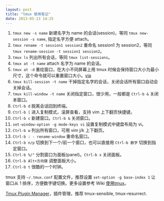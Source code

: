 ```yaml
---
layout: post
title: "tmux 使用笔记"
date: 2013-05-13 14:25
---
```


1. `tmux new -s name` 新建名字为 name 的会话(session)，等同 `tmux new-session -s name`, 指定名字方便 attach。
1. `tmux rename -t session1 session2` 重命名 session1 为 session2，等同 `tmux rename-session -t session1 session2`。
1. `tmux ls` 列出所有会话，等同 `tmux list-sessions`。
1. `tmux at -t name` attach 名字为 name 的会话。
1. `tmux at -d` 重绘窗口，在大小不同屏幕上用 tmux 时候会保持窗口大小为最小尺寸，这个命令就可以重置窗口大小。[via][2]
1. `tmux kill-session -t name` 干掉指定名字的会话，关闭会话所有窗口自动会关掉会话。
1. `tmux kill-window -t name` 关闭指定窗口，很少用，一般都是 `Ctrl-b &` 关闭本窗口。
1. `Ctrl-b d` 脱离会话回到终端。
1. `Ctrl-b [` 进入复制模式，滚屏查看，支持 vim 上下翻页快捷键。
1. `Ctrl-b c` 新建窗口。`Ctrl-b &` 关闭窗口。
1. `set-window-option -g mode-keys vi` 设置复制模式中键盘布局为 vi。
1. `Ctrl-b w` 列出所有窗口，可用 vim j/k 上下翻页。
1. `Ctrl-b : - rename-window` 重命名窗口。
1. `Ctrl-b n/p` 切换到下一个/前一个窗口，也可以直接用 `Ctrl-b 数字` 切换到指定窗口。
1. `Ctrl-b %/"` 分割窗口为面板(panel)。`Ctrl-b x` 关闭面板。
1. `Ctrl-b Alt+方向键` 调整面板大小。
1. `Ctrl-b t` 很酷的一个时钟。

tmux 支持 `~/.tmux.conf` 配置文件，推荐设置 `set-option -g base-index 1` 让窗口从 1 排序，方便数字键切换。更多设置参考 Wiki [使用tmux][1]。

[Tmux Plugin Manager][3]，插件管理，推荐 tmux-sensible, tmux-resurrect.

[1]:https://wiki.freebsdchina.org/software/t/tmux
[2]:http://stackoverflow.com/a/7819465/380774
[3]:https://github.com/tmux-plugins/tpm
